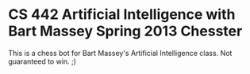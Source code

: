 CS 442 Artificial Intelligence with Bart Massey
Spring 2013
Chesster
========

This is a chess bot for Bart Massey's Artificial Intelligence class.
Not guaranteed to win. ;)
